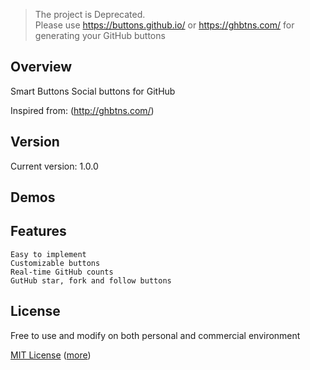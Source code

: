 
> The project is Deprecated.                      
> Please use https://buttons.github.io/ or https://ghbtns.com/ for generating your GitHub buttons 

Overview
--------
Smart Buttons 
Social buttons for GitHub

Inspired from:
(http://ghbtns.com/)

Version
-----
Current version: 1.0.0

Demos
-----

Features
--------
    Easy to implement
    Customizable buttons
    Real-time GitHub counts
    GutHub star, fork and follow buttons

License
-------
Free to use and modify on both personal and commercial environment

[MIT License](https://github.com/techlab/SmartButtons/blob/master/MIT-LICENSE.txt)
([more](http://en.wikipedia.org/wiki/MIT_License))

